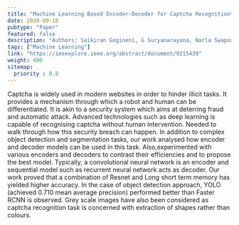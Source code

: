 ```yaml
---
title: "Machine Learning Based Encoder-Decoder for Captcha Recognition"
date: 2020-09-10
pubtype: "Paper"
featured: false
description: "Authors: Saikiran Gogineni, G Suryanarayana, Narla Swapna"
tags: ["Machine Learning"]
link: "https://ieeexplore.ieee.org/abstract/document/9215439"
weight: 400
sitemap:
  priority : 0.8
---
```

Captcha is widely used in modern websites in order to hinder illicit tasks. It provides a mechanism through which a robot and human can be differentiated. It is akin to a security system which aims at deterring fraud and automatic attack. Advanced technologies such as deep learning is capable of recognising captcha without human intervention. Needed to walk through how this security breach can happen. In addition to complex object detection and segmentation tasks, our work analysed how encoder and decoder models can be used in this task. Also,experimented with various encoders and decoders to contrast their efficiencies and to propose the best model. Typically, a convolutional neural network is an encoder and sequential model such as recurrent neural network acts as decoder. Our work proved that a combination of Resnet and Long short term memory has yielded higher accuracy. In the case of object detection approach, YOLO (achieved 0.710 mean average precision) performed better than Faster RCNN is observed. Grey scale images have also been considered as captcha recognition task is concerned with extraction of shapes rather than colours.
